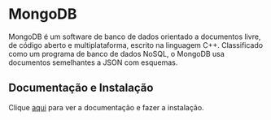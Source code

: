 # MongoDB

MongoDB é um software de banco de dados orientado a documentos livre, de código aberto e multiplataforma, escrito na linguagem C++. Classificado como um programa de banco de dados NoSQL, o MongoDB usa documentos semelhantes a JSON com esquemas.

## Documentação e Instalação

Clique [aqui](https://www.mongodb.com) para ver a documentação e fazer a instalação.